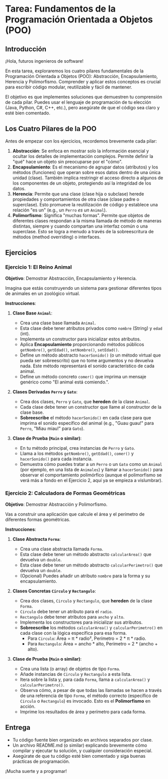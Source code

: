# Tarea: Fundamentos de la Programación Orientada a Objetos (POO)

## Introducción

¡Hola, futuros ingenieros de software!

En esta tarea, exploraremos los cuatro pilares fundamentales de la Programación Orientada a Objetos (POO): Abstracción, Encapsulamiento, Herencia y Polimorfismo. Comprender y aplicar estos conceptos es crucial para escribir código modular, reutilizable y fácil de mantener.

El objetivo es que implementes soluciones que demuestren tu comprensión de cada pilar. Puedes usar el lenguaje de programación de tu elección (Java, Python, C#, C++, etc.), pero asegúrate de que el código sea claro y esté bien comentado.

## Los Cuatro Pilares de la POO

Antes de empezar con los ejercicios, recordemos brevemente cada pilar:

1.  **Abstracción**: Se enfoca en mostrar solo la información esencial y ocultar los detalles de implementación complejos. Permite definir la "qué" hace un objeto sin preocuparse por el "cómo".
2.  **Encapsulamiento**: Es el mecanismo de agrupar datos (atributos) y los métodos (funciones) que operan sobre esos datos dentro de una única unidad (clase). También implica restringir el acceso directo a algunos de los componentes de un objeto, protegiendo así la integridad de los datos.
3.  **Herencia**: Permite que una clase (clase hija o subclase) herede propiedades y comportamientos de otra clase (clase padre o superclase). Esto promueve la reutilización de código y establece una relación "es un" (e.g., un `Perro` *es un* `Animal`).
4.  **Polimorfismo**: Significa "muchas formas". Permite que objetos de diferentes clases respondan a la misma llamada de método de maneras distintas, siempre y cuando compartan una interfaz común o una superclase. Esto se logra a menudo a través de la sobreescritura de métodos (method overriding) o interfaces.

## Ejercicios

### Ejercicio 1: El Reino Animal

**Objetivo**: Demostrar Abstracción, Encapsulamiento y Herencia.

Imagina que estás construyendo un sistema para gestionar diferentes tipos de animales en un zoológico virtual.

**Instrucciones**:

1.  **Clase Base `Animal`**:
    *   Crea una clase base llamada `Animal`.
    *   Esta clase debe tener atributos privados como `nombre` (String) y `edad` (int).
    *   Implementa un constructor para inicializar estos atributos.
    *   Aplica **Encapsulamiento** proporcionando métodos públicos `getNombre()`, `getEdad()`, `setNombre()`, `setEdad()`.
    *   Define un método abstracto `hacerSonido()` (o un método virtual que pueda ser sobreescrito) que no tome argumentos y no devuelva nada. Este método representará el sonido característico de cada animal.
    *   Define un método concreto `comer()` que imprima un mensaje genérico como "El animal está comiendo.".

2.  **Clases Derivadas `Perro` y `Gato`**:
    *   Crea dos clases, `Perro` y `Gato`, que **hereden** de la clase `Animal`.
    *   Cada clase debe tener un constructor que llame al constructor de la clase base.
    *   **Sobreescribe** el método `hacerSonido()` en cada clase para que imprima el sonido específico del animal (e.g., "Guau guau!" para `Perro`, "Miau miau!" para `Gato`).

3.  **Clase de Prueba (`Main` o similar)**:
    *   En tu método principal, crea instancias de `Perro` y `Gato`.
    *   Llama a los métodos `getNombre()`, `getEdad()`, `comer()` y `hacerSonido()` para cada instancia.
    *   Demuestra cómo puedes tratar a un `Perro` o un `Gato` como un `Animal` (por ejemplo, en una lista de `Animales`) y llamar a `hacerSonido()` para observar el comportamiento polimórfico (aunque el polimorfismo se verá más a fondo en el Ejercicio 2, aquí ya se empieza a vislumbrar).

### Ejercicio 2: Calculadora de Formas Geométricas

**Objetivo**: Demostrar Abstracción y Polimorfismo.

Vas a construir una aplicación que calcule el área y el perímetro de diferentes formas geométricas.

**Instrucciones**:

1.  **Clase Abstracta `Forma`**:
    *   Crea una clase abstracta llamada `Forma`.
    *   Esta clase debe tener un método abstracto `calcularArea()` que devuelva un `double`.
    *   Esta clase debe tener un método abstracto `calcularPerimetro()` que devuelva un `double`.
    *   (Opcional) Puedes añadir un atributo `nombre` para la forma y su encapsulamiento.

2.  **Clases Concretas `Circulo` y `Rectangulo`**:
    *   Crea dos clases, `Circulo` y `Rectangulo`, que **hereden** de la clase `Forma`.
    *   `Circulo` debe tener un atributo para el `radio`.
    *   `Rectangulo` debe tener atributos para `ancho` y `alto`.
    *   Implementa los constructores para inicializar sus atributos.
    *   **Sobreescribe** los métodos `calcularArea()` y `calcularPerimetro()` en cada clase con la lógica específica para esa forma.
        *   Para `Circulo`: Área = π * radio², Perímetro = 2 * π * radio.
        *   Para `Rectangulo`: Área = ancho * alto, Perímetro = 2 * (ancho + alto).

3.  **Clase de Prueba (`Main` o similar)**:
    *   Crea una lista (o array) de objetos de tipo `Forma`.
    *   Añade instancias de `Circulo` y `Rectangulo` a esta lista.
    *   Itera sobre la lista y, para cada `Forma`, llama a `calcularArea()` y `calcularPerimetro()`.
    *   Observa cómo, a pesar de que todas las llamadas se hacen a través de una referencia de tipo `Forma`, el método correcto (específico de `Circulo` o `Rectangulo`) es invocado. Esto es el **Polimorfismo** en acción.
    *   Imprime los resultados de área y perímetro para cada forma.

## Entrega

*   Tu código fuente bien organizado en archivos separados por clase.
*   Un archivo README.md (o similar) explicando brevemente cómo compilar y ejecutar tu solución, y cualquier consideración especial.
*   Asegúrate de que tu código esté bien comentado y siga buenas prácticas de programación.

¡Mucha suerte y a programar!
